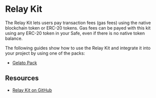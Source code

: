 # Relay Kit

The Relay Kit lets users pay transaction fees (gas fees) using the native blockchain token or ERC-20 tokens. Gas fees can be payed with this kit using any ERC-20 token in your Safe, even if there is no native token balance.

The following guides show how to use the Relay Kit and integrate it into your project by using one of the packs:
- [Gelato Pack](./relay-kit/guides/gelato-relay.md)

## Resources
- [Relay Kit on GitHub](https://github.com/safe-global/safe-core-sdk/tree/main/packages/relay-kit)
